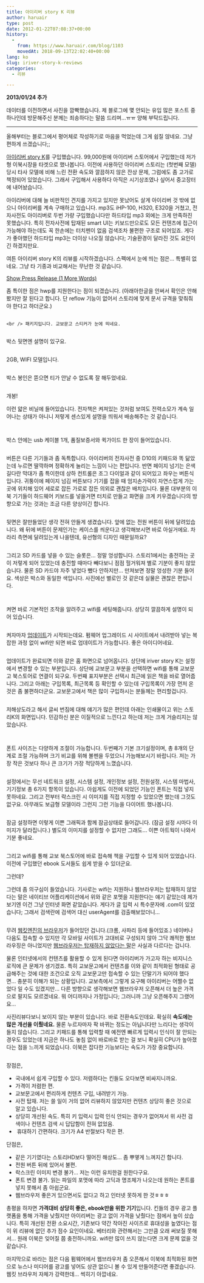 ```yaml
---
title: 아이리버 story K 리뷰
author: haruair
type: post
date: 2012-01-22T07:08:37+00:00
history:
  - 
    from: https://www.haruair.com/blog/1103
    movedAt: 2018-09-13T22:02:40+00:00
lang: ko
slug: iriver-story-k-reviews
categories:
  - 리뷰

---
```

**2013/01/24 추가**

데이터를 이전하면서 사진을 깜빡했습니다. 제 블로그에 몇 안되는 유입 많은 포스트 중 하나인데 방문해주신 분께는 죄송하다는 말씀 드리며&#8230;ㅠㅠ 양해 부탁드립니다.

* * *

올해부터는 블로그에서 평어체로 작성하기로 마음을 먹었는데 그게 쉽질 않네요. 그냥 편하게 쓰겠습니다;;

<a href="http://product.iriver.co.kr/Product/ProductView.aspx?cid=12&itcode=357965" target="_blank">아이리버 story K</a>를 구입했습니다. 99,000원에 아이리버 스토어에서 구입했는데 저가형 이북시장을 타겟으로 했나봅니다. 이전에 사용하던 아이리버 스토리는 (첫번째 모델) 당시 타사 모델에 비해 느린 전환 속도와 깔끔하지 않은 잔상 문제, 그럼에도 좀 고가로 책정되어 있었습니다. 그래서 구입해서 사용하다 아직은 시기상조였나 싶어서 중고장터에 내어놨습니다.

아이리버에 대해 늘 비판적인 견지를 가지고 있지만 못났어도 살게 아이리버 것 밖에 없으니 아이리버를 계속 구매하고 있습니다. mp3도 iHP-100, H320, E320을 거쳤고, 전자사전도 아이리버로 두번 가량 구입했습니다만 하드타입 mp3 외에는 크게 만족하진 못했습니다. 특히 전자사전에 탑재된 smart UI는 키보드만으로도 모든 컨텐츠에 접근이 가능해야 하는데도 꼭 한손에는 터치펜이 없음 검색조차 불편한 구조로 되어있죠. 게다가 좋아했던 하드타입 mp3는 더이상 나오질 않습니다; 기술환경이 달라진 것도 요인이긴 하겠지만요.

여튼 아이리버 story K의 리뷰를 시작하겠습니다. 스펙에서 눈에 띄는 점은&#8230; 특별히 없네요. 그냥 타 기종과 비교해서는 무난한 것 같습니다. 

<div id="pressrelease-link-1103" class="sh-link pressrelease-link sh-hide">
  <a href="#" onclick="showhide_toggle('pressrelease', 1103, 'Show Press Release (1 More Words)', 'Hide Press Release (1 Less Words)'); return false;" aria-expanded="false"><span id="pressrelease-toggle-1103">Show Press Release (1 More Words)</span></a>
</div>

<div id="pressrelease-content-1103" class="sh-content pressrelease-content sh-hide" style="display: none;">
  <a href="https://www.iriver.co.kr/down/product/detail_description/357965_spec.jpg"><img title="아이리버 스토리 K spec." src="https://www.iriver.co.kr/down/product/detail_description/357965_spec.jpg?w=583" alt="" data-recalc-dims="1" /></a></p> 
  
  <p>
    </div>
  </p>
  
  <p>
    좀 특이한 점은 hwp를 지원한다는 점이 되겠습니다. (아래아한글을 안써서 확인은 안해봤지만 잘 된다고 합니다. 단 reflow 기능이 없어서 스토리에 맞게 문서 규격을 맞춰줘야 한다고 하더군요.)
  </p>
  
  <p>
    <a href="https://dev.haruair.com/wp-content/uploads/2012/01/MG_9907.jpg"><img data-attachment-id="1104" data-permalink="https://edykim.com/blog/1103/_mg_9907" data-orig-file="https://edykim.com/wp-content/uploads/2012/01/MG_9907.jpg?fit=840%2C560&ssl=1" data-orig-size="840,560" data-comments-opened="1" data-image-meta="{&quot;aperture&quot;:&quot;3.5&quot;,&quot;credit&quot;:&quot;&quot;,&quot;camera&quot;:&quot;Canon EOS 20D&quot;,&quot;caption&quot;:&quot;&quot;,&quot;created_timestamp&quot;:&quot;1327190963&quot;,&quot;copyright&quot;:&quot;&quot;,&quot;focal_length&quot;:&quot;35&quot;,&quot;iso&quot;:&quot;100&quot;,&quot;shutter_speed&quot;:&quot;0.0666666666667&quot;,&quot;title&quot;:&quot;&quot;}" data-image-title="박스. 요즘 이런 깔끔한 패키징이 유행인듯." data-image-description="" data-medium-file="https://edykim.com/wp-content/uploads/2012/01/MG_9907.jpg?fit=300%2C200&ssl=1" data-large-file="https://edykim.com/wp-content/uploads/2012/01/MG_9907.jpg?fit=660%2C440&ssl=1" class="aligncenter size-full wp-image-1104" title="박스. 요즘 이런 깔끔한 패키징이 유행인듯." src="https://dev.haruair.com/wp-content/uploads/2012/01/MG_9907.jpg?w=460" alt="" srcset="https://edykim.com/wp-content/uploads/2012/01/MG_9907.jpg?w=840&ssl=1 840w, https://edykim.com/wp-content/uploads/2012/01/MG_9907.jpg?resize=300%2C200&ssl=1 300w, https://edykim.com/wp-content/uploads/2012/01/MG_9907.jpg?resize=450%2C300&ssl=1 450w" sizes="(max-width: 660px) 100vw, 660px" data-recalc-dims="1" /></a><br /> <!--more-->
    
    <br /> 패키지입니다. 교보문고 스티커가 눈에 띄네요.
  </p>
  
  <p>
    <a href="https://dev.haruair.com/wp-content/uploads/2012/01/MG_9918.jpg"><img data-attachment-id="1114" data-permalink="https://edykim.com/blog/1103/_mg_9918" data-orig-file="https://edykim.com/wp-content/uploads/2012/01/MG_9918.jpg?fit=840%2C560&ssl=1" data-orig-size="840,560" data-comments-opened="1" data-image-meta="{&quot;aperture&quot;:&quot;5&quot;,&quot;credit&quot;:&quot;&quot;,&quot;camera&quot;:&quot;Canon EOS 20D&quot;,&quot;caption&quot;:&quot;&quot;,&quot;created_timestamp&quot;:&quot;1327191292&quot;,&quot;copyright&quot;:&quot;&quot;,&quot;focal_length&quot;:&quot;45&quot;,&quot;iso&quot;:&quot;800&quot;,&quot;shutter_speed&quot;:&quot;0.01&quot;,&quot;title&quot;:&quot;&quot;}" data-image-title="박스 뒷면" data-image-description="" data-medium-file="https://edykim.com/wp-content/uploads/2012/01/MG_9918.jpg?fit=300%2C200&ssl=1" data-large-file="https://edykim.com/wp-content/uploads/2012/01/MG_9918.jpg?fit=660%2C440&ssl=1" class="aligncenter size-full wp-image-1114" title="박스 뒷면" src="https://dev.haruair.com/wp-content/uploads/2012/01/MG_9918.jpg?w=460" alt="" srcset="https://edykim.com/wp-content/uploads/2012/01/MG_9918.jpg?w=840&ssl=1 840w, https://edykim.com/wp-content/uploads/2012/01/MG_9918.jpg?resize=300%2C200&ssl=1 300w, https://edykim.com/wp-content/uploads/2012/01/MG_9918.jpg?resize=450%2C300&ssl=1 450w" sizes="(max-width: 660px) 100vw, 660px" data-recalc-dims="1" /></a>
  </p>
  
  <p>
    박스 뒷면엔 설명이 있구요.
  </p>
  
  <p>
    <a href="https://dev.haruair.com/wp-content/uploads/2012/01/MG_9919.jpg"><img data-attachment-id="1115" data-permalink="https://edykim.com/blog/1103/_mg_9919" data-orig-file="https://edykim.com/wp-content/uploads/2012/01/MG_9919.jpg?fit=840%2C560&ssl=1" data-orig-size="840,560" data-comments-opened="1" data-image-meta="{&quot;aperture&quot;:&quot;4.5&quot;,&quot;credit&quot;:&quot;&quot;,&quot;camera&quot;:&quot;Canon EOS 20D&quot;,&quot;caption&quot;:&quot;&quot;,&quot;created_timestamp&quot;:&quot;1327191300&quot;,&quot;copyright&quot;:&quot;&quot;,&quot;focal_length&quot;:&quot;105&quot;,&quot;iso&quot;:&quot;800&quot;,&quot;shutter_speed&quot;:&quot;0.0166666666667&quot;,&quot;title&quot;:&quot;&quot;}" data-image-title="2gb wifi" data-image-description="" data-medium-file="https://edykim.com/wp-content/uploads/2012/01/MG_9919.jpg?fit=300%2C200&ssl=1" data-large-file="https://edykim.com/wp-content/uploads/2012/01/MG_9919.jpg?fit=660%2C440&ssl=1" class="aligncenter size-full wp-image-1115" title="2gb wifi" src="https://dev.haruair.com/wp-content/uploads/2012/01/MG_9919.jpg?w=460" alt="" srcset="https://edykim.com/wp-content/uploads/2012/01/MG_9919.jpg?w=840&ssl=1 840w, https://edykim.com/wp-content/uploads/2012/01/MG_9919.jpg?resize=300%2C200&ssl=1 300w, https://edykim.com/wp-content/uploads/2012/01/MG_9919.jpg?resize=450%2C300&ssl=1 450w" sizes="(max-width: 660px) 100vw, 660px" data-recalc-dims="1" /></a>
  </p>
  
  <p>
    2GB, WIFI 모델입니다.
  </p>
  
  <p>
    <a href="https://dev.haruair.com/wp-content/uploads/2012/01/MG_9908.jpg"><img data-attachment-id="1105" data-permalink="https://edykim.com/blog/1103/_mg_9908" data-orig-file="https://edykim.com/wp-content/uploads/2012/01/MG_9908.jpg?fit=840%2C560&ssl=1" data-orig-size="840,560" data-comments-opened="1" data-image-meta="{&quot;aperture&quot;:&quot;4&quot;,&quot;credit&quot;:&quot;&quot;,&quot;camera&quot;:&quot;Canon EOS 20D&quot;,&quot;caption&quot;:&quot;&quot;,&quot;created_timestamp&quot;:&quot;1327191002&quot;,&quot;copyright&quot;:&quot;&quot;,&quot;focal_length&quot;:&quot;63&quot;,&quot;iso&quot;:&quot;100&quot;,&quot;shutter_speed&quot;:&quot;0.0666666666667&quot;,&quot;title&quot;:&quot;&quot;}" data-image-title="박스씰" data-image-description="" data-medium-file="https://edykim.com/wp-content/uploads/2012/01/MG_9908.jpg?fit=300%2C200&ssl=1" data-large-file="https://edykim.com/wp-content/uploads/2012/01/MG_9908.jpg?fit=660%2C440&ssl=1" class="aligncenter size-full wp-image-1105" title="박스씰" src="https://dev.haruair.com/wp-content/uploads/2012/01/MG_9908.jpg?w=460" alt="" srcset="https://edykim.com/wp-content/uploads/2012/01/MG_9908.jpg?w=840&ssl=1 840w, https://edykim.com/wp-content/uploads/2012/01/MG_9908.jpg?resize=300%2C200&ssl=1 300w, https://edykim.com/wp-content/uploads/2012/01/MG_9908.jpg?resize=450%2C300&ssl=1 450w" sizes="(max-width: 660px) 100vw, 660px" data-recalc-dims="1" /></a>
  </p>
  
  <p>
    박스 봉인은 뜯으면 티가 안날 수 없도록 잘 해두었네요.
  </p>
  
  <p>
    <a href="https://dev.haruair.com/wp-content/uploads/2012/01/MG_9909.jpg"><img data-attachment-id="1106" data-permalink="https://edykim.com/blog/1103/_mg_9909" data-orig-file="https://edykim.com/wp-content/uploads/2012/01/MG_9909.jpg?fit=840%2C560&ssl=1" data-orig-size="840,560" data-comments-opened="1" data-image-meta="{&quot;aperture&quot;:&quot;3.5&quot;,&quot;credit&quot;:&quot;&quot;,&quot;camera&quot;:&quot;Canon EOS 20D&quot;,&quot;caption&quot;:&quot;&quot;,&quot;created_timestamp&quot;:&quot;1327191053&quot;,&quot;copyright&quot;:&quot;&quot;,&quot;focal_length&quot;:&quot;38&quot;,&quot;iso&quot;:&quot;100&quot;,&quot;shutter_speed&quot;:&quot;0.05&quot;,&quot;title&quot;:&quot;&quot;}" data-image-title="개봉" data-image-description="" data-medium-file="https://edykim.com/wp-content/uploads/2012/01/MG_9909.jpg?fit=300%2C200&ssl=1" data-large-file="https://edykim.com/wp-content/uploads/2012/01/MG_9909.jpg?fit=660%2C440&ssl=1" class="aligncenter size-full wp-image-1106" title="_MG_9909" src="https://dev.haruair.com/wp-content/uploads/2012/01/MG_9909.jpg?w=460" alt="" srcset="https://edykim.com/wp-content/uploads/2012/01/MG_9909.jpg?w=840&ssl=1 840w, https://edykim.com/wp-content/uploads/2012/01/MG_9909.jpg?resize=300%2C200&ssl=1 300w, https://edykim.com/wp-content/uploads/2012/01/MG_9909.jpg?resize=450%2C300&ssl=1 450w" sizes="(max-width: 660px) 100vw, 660px" data-recalc-dims="1" /></a>
  </p>
  
  <p>
    개봉!<a href="https://dev.haruair.com/wp-content/uploads/2012/01/MG_9910.jpg"><img data-attachment-id="1107" data-permalink="https://edykim.com/blog/1103/_mg_9910" data-orig-file="https://edykim.com/wp-content/uploads/2012/01/MG_9910.jpg?fit=840%2C560&ssl=1" data-orig-size="840,560" data-comments-opened="1" data-image-meta="{&quot;aperture&quot;:&quot;4&quot;,&quot;credit&quot;:&quot;&quot;,&quot;camera&quot;:&quot;Canon EOS 20D&quot;,&quot;caption&quot;:&quot;&quot;,&quot;created_timestamp&quot;:&quot;1327191064&quot;,&quot;copyright&quot;:&quot;&quot;,&quot;focal_length&quot;:&quot;48&quot;,&quot;iso&quot;:&quot;100&quot;,&quot;shutter_speed&quot;:&quot;0.04&quot;,&quot;title&quot;:&quot;&quot;}" data-image-title="_MG_9910" data-image-description="" data-medium-file="https://edykim.com/wp-content/uploads/2012/01/MG_9910.jpg?fit=300%2C200&ssl=1" data-large-file="https://edykim.com/wp-content/uploads/2012/01/MG_9910.jpg?fit=660%2C440&ssl=1" class="aligncenter size-full wp-image-1107" title="_MG_9910" src="https://dev.haruair.com/wp-content/uploads/2012/01/MG_9910.jpg?w=460" alt="" srcset="https://edykim.com/wp-content/uploads/2012/01/MG_9910.jpg?w=840&ssl=1 840w, https://edykim.com/wp-content/uploads/2012/01/MG_9910.jpg?resize=300%2C200&ssl=1 300w, https://edykim.com/wp-content/uploads/2012/01/MG_9910.jpg?resize=450%2C300&ssl=1 450w" sizes="(max-width: 660px) 100vw, 660px" data-recalc-dims="1" /></a><a href="https://dev.haruair.com/wp-content/uploads/2012/01/MG_9917.jpg"><img data-attachment-id="1113" data-permalink="https://edykim.com/blog/1103/_mg_9917" data-orig-file="https://edykim.com/wp-content/uploads/2012/01/MG_9917.jpg?fit=840%2C560&ssl=1" data-orig-size="840,560" data-comments-opened="1" data-image-meta="{&quot;aperture&quot;:&quot;5.6&quot;,&quot;credit&quot;:&quot;&quot;,&quot;camera&quot;:&quot;Canon EOS 20D&quot;,&quot;caption&quot;:&quot;&quot;,&quot;created_timestamp&quot;:&quot;1327191243&quot;,&quot;copyright&quot;:&quot;&quot;,&quot;focal_length&quot;:&quot;80&quot;,&quot;iso&quot;:&quot;800&quot;,&quot;shutter_speed&quot;:&quot;0.008&quot;,&quot;title&quot;:&quot;&quot;}" data-image-title="_MG_9917" data-image-description="" data-medium-file="https://edykim.com/wp-content/uploads/2012/01/MG_9917.jpg?fit=300%2C200&ssl=1" data-large-file="https://edykim.com/wp-content/uploads/2012/01/MG_9917.jpg?fit=660%2C440&ssl=1" class="aligncenter size-full wp-image-1113" title="_MG_9917" src="https://dev.haruair.com/wp-content/uploads/2012/01/MG_9917.jpg?w=460" alt="" srcset="https://edykim.com/wp-content/uploads/2012/01/MG_9917.jpg?w=840&ssl=1 840w, https://edykim.com/wp-content/uploads/2012/01/MG_9917.jpg?resize=300%2C200&ssl=1 300w, https://edykim.com/wp-content/uploads/2012/01/MG_9917.jpg?resize=450%2C300&ssl=1 450w" sizes="(max-width: 660px) 100vw, 660px" data-recalc-dims="1" /></a>
  </p>
  
  <p>
    이런 얇은 비닐에 들어있습니다. 전자책은 켜져있는 것처럼 보여도 전력소모가 계속 일어나는 상태가 아니니 저렇게 센스있게 설명을 띄워서 배송해주는 것 같습니다.
  </p>
  
  <p>
    <a href="https://dev.haruair.com/wp-content/uploads/2012/01/MG_9914.jpg"><img data-attachment-id="1110" data-permalink="https://edykim.com/blog/1103/_mg_9914" data-orig-file="https://edykim.com/wp-content/uploads/2012/01/MG_9914.jpg?fit=840%2C560&ssl=1" data-orig-size="840,560" data-comments-opened="1" data-image-meta="{&quot;aperture&quot;:&quot;5.6&quot;,&quot;credit&quot;:&quot;&quot;,&quot;camera&quot;:&quot;Canon EOS 20D&quot;,&quot;caption&quot;:&quot;&quot;,&quot;created_timestamp&quot;:&quot;1327191133&quot;,&quot;copyright&quot;:&quot;&quot;,&quot;focal_length&quot;:&quot;105&quot;,&quot;iso&quot;:&quot;800&quot;,&quot;shutter_speed&quot;:&quot;0.005&quot;,&quot;title&quot;:&quot;&quot;}" data-image-title="_MG_9914" data-image-description="" data-medium-file="https://edykim.com/wp-content/uploads/2012/01/MG_9914.jpg?fit=300%2C200&ssl=1" data-large-file="https://edykim.com/wp-content/uploads/2012/01/MG_9914.jpg?fit=660%2C440&ssl=1" class="aligncenter size-full wp-image-1110" title="_MG_9914" src="https://dev.haruair.com/wp-content/uploads/2012/01/MG_9914.jpg?w=460" alt="" srcset="https://edykim.com/wp-content/uploads/2012/01/MG_9914.jpg?w=840&ssl=1 840w, https://edykim.com/wp-content/uploads/2012/01/MG_9914.jpg?resize=300%2C200&ssl=1 300w, https://edykim.com/wp-content/uploads/2012/01/MG_9914.jpg?resize=450%2C300&ssl=1 450w" sizes="(max-width: 660px) 100vw, 660px" data-recalc-dims="1" /></a>
  </p>
  
  <p>
    <a href="https://dev.haruair.com/wp-content/uploads/2012/01/MG_9916.jpg"><img data-attachment-id="1112" data-permalink="https://edykim.com/blog/1103/_mg_9916" data-orig-file="https://edykim.com/wp-content/uploads/2012/01/MG_9916.jpg?fit=840%2C560&ssl=1" data-orig-size="840,560" data-comments-opened="1" data-image-meta="{&quot;aperture&quot;:&quot;14&quot;,&quot;credit&quot;:&quot;&quot;,&quot;camera&quot;:&quot;Canon EOS 20D&quot;,&quot;caption&quot;:&quot;&quot;,&quot;created_timestamp&quot;:&quot;1327191204&quot;,&quot;copyright&quot;:&quot;&quot;,&quot;focal_length&quot;:&quot;80&quot;,&quot;iso&quot;:&quot;800&quot;,&quot;shutter_speed&quot;:&quot;0.0333333333333&quot;,&quot;title&quot;:&quot;&quot;}" data-image-title="설명서" data-image-description="" data-medium-file="https://edykim.com/wp-content/uploads/2012/01/MG_9916.jpg?fit=300%2C200&ssl=1" data-large-file="https://edykim.com/wp-content/uploads/2012/01/MG_9916.jpg?fit=660%2C440&ssl=1" class="aligncenter size-full wp-image-1112" title="설명서" src="https://dev.haruair.com/wp-content/uploads/2012/01/MG_9916.jpg?w=460" alt="" srcset="https://edykim.com/wp-content/uploads/2012/01/MG_9916.jpg?w=840&ssl=1 840w, https://edykim.com/wp-content/uploads/2012/01/MG_9916.jpg?resize=300%2C200&ssl=1 300w, https://edykim.com/wp-content/uploads/2012/01/MG_9916.jpg?resize=450%2C300&ssl=1 450w" sizes="(max-width: 660px) 100vw, 660px" data-recalc-dims="1" /></a>
  </p>
  
  <p>
    박스 안에는 usb 케이블 1개, 품질보증서와 퀵가이드 한 장이 들어있습니다.
  </p>
  
  <p>
    <a href="https://dev.haruair.com/wp-content/uploads/2012/01/MG_9920.jpg"><img data-attachment-id="1116" data-permalink="https://edykim.com/blog/1103/_mg_9920" data-orig-file="https://edykim.com/wp-content/uploads/2012/01/MG_9920.jpg?fit=840%2C560&ssl=1" data-orig-size="840,560" data-comments-opened="1" data-image-meta="{&quot;aperture&quot;:&quot;5&quot;,&quot;credit&quot;:&quot;&quot;,&quot;camera&quot;:&quot;Canon EOS 20D&quot;,&quot;caption&quot;:&quot;&quot;,&quot;created_timestamp&quot;:&quot;1327191344&quot;,&quot;copyright&quot;:&quot;&quot;,&quot;focal_length&quot;:&quot;85&quot;,&quot;iso&quot;:&quot;800&quot;,&quot;shutter_speed&quot;:&quot;0.008&quot;,&quot;title&quot;:&quot;&quot;}" data-image-title="_MG_9920" data-image-description="" data-medium-file="https://edykim.com/wp-content/uploads/2012/01/MG_9920.jpg?fit=300%2C200&ssl=1" data-large-file="https://edykim.com/wp-content/uploads/2012/01/MG_9920.jpg?fit=660%2C440&ssl=1" class="aligncenter size-full wp-image-1116" title="_MG_9920" src="https://dev.haruair.com/wp-content/uploads/2012/01/MG_9920.jpg?w=460" alt="" srcset="https://edykim.com/wp-content/uploads/2012/01/MG_9920.jpg?w=840&ssl=1 840w, https://edykim.com/wp-content/uploads/2012/01/MG_9920.jpg?resize=300%2C200&ssl=1 300w, https://edykim.com/wp-content/uploads/2012/01/MG_9920.jpg?resize=450%2C300&ssl=1 450w" sizes="(max-width: 660px) 100vw, 660px" data-recalc-dims="1" /></a><a href="https://dev.haruair.com/wp-content/uploads/2012/01/MG_9921.jpg"><img data-attachment-id="1117" data-permalink="https://edykim.com/blog/1103/_mg_9921" data-orig-file="https://edykim.com/wp-content/uploads/2012/01/MG_9921.jpg?fit=840%2C560&ssl=1" data-orig-size="840,560" data-comments-opened="1" data-image-meta="{&quot;aperture&quot;:&quot;6.3&quot;,&quot;credit&quot;:&quot;&quot;,&quot;camera&quot;:&quot;Canon EOS 20D&quot;,&quot;caption&quot;:&quot;&quot;,&quot;created_timestamp&quot;:&quot;1327191353&quot;,&quot;copyright&quot;:&quot;&quot;,&quot;focal_length&quot;:&quot;85&quot;,&quot;iso&quot;:&quot;800&quot;,&quot;shutter_speed&quot;:&quot;0.00625&quot;,&quot;title&quot;:&quot;&quot;}" data-image-title="_MG_9921" data-image-description="" data-medium-file="https://edykim.com/wp-content/uploads/2012/01/MG_9921.jpg?fit=300%2C200&ssl=1" data-large-file="https://edykim.com/wp-content/uploads/2012/01/MG_9921.jpg?fit=660%2C440&ssl=1" class="aligncenter size-full wp-image-1117" title="_MG_9921" src="https://dev.haruair.com/wp-content/uploads/2012/01/MG_9921.jpg?w=460" alt="" srcset="https://edykim.com/wp-content/uploads/2012/01/MG_9921.jpg?w=840&ssl=1 840w, https://edykim.com/wp-content/uploads/2012/01/MG_9921.jpg?resize=300%2C200&ssl=1 300w, https://edykim.com/wp-content/uploads/2012/01/MG_9921.jpg?resize=450%2C300&ssl=1 450w" sizes="(max-width: 660px) 100vw, 660px" data-recalc-dims="1" /></a>
  </p>
  
  <p>
    버튼은 다른 기기들과 좀 독특합니다. 아이리버의 전자사전 중 D10의 키패드와 똑 닮았는데 누르면 딸깍하며 정확하게 눌리는 느낌이 나는 편입니다. 반면 페이지 넘기는 은색 길다란 막대가 좀 특이한데 상하 컨트롤은 조그 다이얼과 같이 되어있고 좌우는 버튼식입니다. 귀퉁이에 페이지 넘김 버튼보다 기기를 잡을 때 엄지손가락이 자연스럽게 가는 곳에 위치해 있어 세로로 잡든 가로로 잡든 의외로 괜찮은 배치입니다. 물론 대부분의 이북 기기들이 하드웨어 키보드를 넣을거면 터치로 만들고 화면을 크게 키우겠습니다의 방향으로 가는 것과는 조금 다른 양상이긴 합니다.
  </p>
  
  <p>
    <a href="https://dev.haruair.com/wp-content/uploads/2012/01/MG_9926.jpg"><img data-attachment-id="1122" data-permalink="https://edykim.com/blog/1103/_mg_9926" data-orig-file="https://edykim.com/wp-content/uploads/2012/01/MG_9926.jpg?fit=840%2C560&ssl=1" data-orig-size="840,560" data-comments-opened="1" data-image-meta="{&quot;aperture&quot;:&quot;4.5&quot;,&quot;credit&quot;:&quot;&quot;,&quot;camera&quot;:&quot;Canon EOS 20D&quot;,&quot;caption&quot;:&quot;&quot;,&quot;created_timestamp&quot;:&quot;1327191427&quot;,&quot;copyright&quot;:&quot;&quot;,&quot;focal_length&quot;:&quot;85&quot;,&quot;iso&quot;:&quot;800&quot;,&quot;shutter_speed&quot;:&quot;0.0125&quot;,&quot;title&quot;:&quot;&quot;}" data-image-title="_MG_9926" data-image-description="" data-medium-file="https://edykim.com/wp-content/uploads/2012/01/MG_9926.jpg?fit=300%2C200&ssl=1" data-large-file="https://edykim.com/wp-content/uploads/2012/01/MG_9926.jpg?fit=660%2C440&ssl=1" class="aligncenter size-full wp-image-1122" title="_MG_9926" src="https://dev.haruair.com/wp-content/uploads/2012/01/MG_9926.jpg?w=460" alt="" srcset="https://edykim.com/wp-content/uploads/2012/01/MG_9926.jpg?w=840&ssl=1 840w, https://edykim.com/wp-content/uploads/2012/01/MG_9926.jpg?resize=300%2C200&ssl=1 300w, https://edykim.com/wp-content/uploads/2012/01/MG_9926.jpg?resize=450%2C300&ssl=1 450w" sizes="(max-width: 660px) 100vw, 660px" data-recalc-dims="1" /></a><a href="https://dev.haruair.com/wp-content/uploads/2012/01/MG_9927.jpg"><img data-attachment-id="1123" data-permalink="https://edykim.com/blog/1103/_mg_9927" data-orig-file="https://edykim.com/wp-content/uploads/2012/01/MG_9927.jpg?fit=840%2C560&ssl=1" data-orig-size="840,560" data-comments-opened="1" data-image-meta="{&quot;aperture&quot;:&quot;4.5&quot;,&quot;credit&quot;:&quot;&quot;,&quot;camera&quot;:&quot;Canon EOS 20D&quot;,&quot;caption&quot;:&quot;&quot;,&quot;created_timestamp&quot;:&quot;1327191445&quot;,&quot;copyright&quot;:&quot;&quot;,&quot;focal_length&quot;:&quot;85&quot;,&quot;iso&quot;:&quot;800&quot;,&quot;shutter_speed&quot;:&quot;0.01&quot;,&quot;title&quot;:&quot;&quot;}" data-image-title="_MG_9927" data-image-description="" data-medium-file="https://edykim.com/wp-content/uploads/2012/01/MG_9927.jpg?fit=300%2C200&ssl=1" data-large-file="https://edykim.com/wp-content/uploads/2012/01/MG_9927.jpg?fit=660%2C440&ssl=1" class="aligncenter size-full wp-image-1123" title="_MG_9927" src="https://dev.haruair.com/wp-content/uploads/2012/01/MG_9927.jpg?w=460" alt="" srcset="https://edykim.com/wp-content/uploads/2012/01/MG_9927.jpg?w=840&ssl=1 840w, https://edykim.com/wp-content/uploads/2012/01/MG_9927.jpg?resize=300%2C200&ssl=1 300w, https://edykim.com/wp-content/uploads/2012/01/MG_9927.jpg?resize=450%2C300&ssl=1 450w" sizes="(max-width: 660px) 100vw, 660px" data-recalc-dims="1" /></a>
  </p>
  
  <p>
    뒷면은 잘만들었단 생각 전혀 안들게 생겼습니다. 앞에 없는 전원 버튼이 뒤에 달려있습니다. 왜 뒤에 버튼이 문제인가는 케이스를 씌운다고 생각해보시면 바로 아실거에요. 차라리 측면에 달려있는게 나을텐데, 유선형의 디자인 때문일까요?
  </p>
  
  <p>
    <a href="https://dev.haruair.com/wp-content/uploads/2012/01/MG_9928.jpg"><img data-attachment-id="1124" data-permalink="https://edykim.com/blog/1103/_mg_9928" data-orig-file="https://edykim.com/wp-content/uploads/2012/01/MG_9928.jpg?fit=840%2C560&ssl=1" data-orig-size="840,560" data-comments-opened="1" data-image-meta="{&quot;aperture&quot;:&quot;4.5&quot;,&quot;credit&quot;:&quot;&quot;,&quot;camera&quot;:&quot;Canon EOS 20D&quot;,&quot;caption&quot;:&quot;&quot;,&quot;created_timestamp&quot;:&quot;1327191480&quot;,&quot;copyright&quot;:&quot;&quot;,&quot;focal_length&quot;:&quot;85&quot;,&quot;iso&quot;:&quot;800&quot;,&quot;shutter_speed&quot;:&quot;0.02&quot;,&quot;title&quot;:&quot;&quot;}" data-image-title="_MG_9928" data-image-description="" data-medium-file="https://edykim.com/wp-content/uploads/2012/01/MG_9928.jpg?fit=300%2C200&ssl=1" data-large-file="https://edykim.com/wp-content/uploads/2012/01/MG_9928.jpg?fit=660%2C440&ssl=1" class="aligncenter size-full wp-image-1124" title="_MG_9928" src="https://dev.haruair.com/wp-content/uploads/2012/01/MG_9928.jpg?w=460" alt="" srcset="https://edykim.com/wp-content/uploads/2012/01/MG_9928.jpg?w=840&ssl=1 840w, https://edykim.com/wp-content/uploads/2012/01/MG_9928.jpg?resize=300%2C200&ssl=1 300w, https://edykim.com/wp-content/uploads/2012/01/MG_9928.jpg?resize=450%2C300&ssl=1 450w" sizes="(max-width: 660px) 100vw, 660px" data-recalc-dims="1" /></a>
  </p>
  
  <p>
    그리고 SD 카드를 넣을 수 있는 슬롯은&#8230; 정말 엉성합니다. 스토리1에서는 충전하는 곳이 저렇게 되어 있었는데 충전할 때마다 빼다보니 점점 헐거워져 별로 기분이 좋지 않았습니다. 물론 SD 카드야 자주 넣었다 뺐다 안하지만&#8230; 만져보면 정말 엉성한 기분 들어요. 색상은 박스와 동일한 색입니다. 사진에선 별로인 것 같은데 실물은 괜찮은 편입니다.
  </p>
  
  <p>
    <a href="https://dev.haruair.com/wp-content/uploads/2012/01/MG_9930.jpg"><img data-attachment-id="1126" data-permalink="https://edykim.com/blog/1103/_mg_9930" data-orig-file="https://edykim.com/wp-content/uploads/2012/01/MG_9930.jpg?fit=840%2C560&ssl=1" data-orig-size="840,560" data-comments-opened="1" data-image-meta="{&quot;aperture&quot;:&quot;10&quot;,&quot;credit&quot;:&quot;&quot;,&quot;camera&quot;:&quot;Canon EOS 20D&quot;,&quot;caption&quot;:&quot;&quot;,&quot;created_timestamp&quot;:&quot;1327191525&quot;,&quot;copyright&quot;:&quot;&quot;,&quot;focal_length&quot;:&quot;70&quot;,&quot;iso&quot;:&quot;800&quot;,&quot;shutter_speed&quot;:&quot;0.02&quot;,&quot;title&quot;:&quot;&quot;}" data-image-title="전원을 켜면" data-image-description="" data-medium-file="https://edykim.com/wp-content/uploads/2012/01/MG_9930.jpg?fit=300%2C200&ssl=1" data-large-file="https://edykim.com/wp-content/uploads/2012/01/MG_9930.jpg?fit=660%2C440&ssl=1" class="aligncenter size-full wp-image-1126" title="전원을 켜면" src="https://dev.haruair.com/wp-content/uploads/2012/01/MG_9930.jpg?w=460" alt="" srcset="https://edykim.com/wp-content/uploads/2012/01/MG_9930.jpg?w=840&ssl=1 840w, https://edykim.com/wp-content/uploads/2012/01/MG_9930.jpg?resize=300%2C200&ssl=1 300w, https://edykim.com/wp-content/uploads/2012/01/MG_9930.jpg?resize=450%2C300&ssl=1 450w" sizes="(max-width: 660px) 100vw, 660px" data-recalc-dims="1" /></a><a href="https://dev.haruair.com/wp-content/uploads/2012/01/MG_9931.jpg"><img data-attachment-id="1127" data-permalink="https://edykim.com/blog/1103/_mg_9931" data-orig-file="https://edykim.com/wp-content/uploads/2012/01/MG_9931.jpg?fit=840%2C560&ssl=1" data-orig-size="840,560" data-comments-opened="1" data-image-meta="{&quot;aperture&quot;:&quot;5.6&quot;,&quot;credit&quot;:&quot;&quot;,&quot;camera&quot;:&quot;Canon EOS 20D&quot;,&quot;caption&quot;:&quot;&quot;,&quot;created_timestamp&quot;:&quot;1327191545&quot;,&quot;copyright&quot;:&quot;&quot;,&quot;focal_length&quot;:&quot;70&quot;,&quot;iso&quot;:&quot;800&quot;,&quot;shutter_speed&quot;:&quot;0.008&quot;,&quot;title&quot;:&quot;&quot;}" data-image-title="_MG_9931" data-image-description="" data-medium-file="https://edykim.com/wp-content/uploads/2012/01/MG_9931.jpg?fit=300%2C200&ssl=1" data-large-file="https://edykim.com/wp-content/uploads/2012/01/MG_9931.jpg?fit=660%2C440&ssl=1" class="aligncenter size-full wp-image-1127" title="_MG_9931" src="https://dev.haruair.com/wp-content/uploads/2012/01/MG_9931.jpg?w=460" alt="" srcset="https://edykim.com/wp-content/uploads/2012/01/MG_9931.jpg?w=840&ssl=1 840w, https://edykim.com/wp-content/uploads/2012/01/MG_9931.jpg?resize=300%2C200&ssl=1 300w, https://edykim.com/wp-content/uploads/2012/01/MG_9931.jpg?resize=450%2C300&ssl=1 450w" sizes="(max-width: 660px) 100vw, 660px" data-recalc-dims="1" /></a>
  </p>
  
  <p>
    <a href="https://dev.haruair.com/wp-content/uploads/2012/01/MG_9934.jpg"><img data-attachment-id="1129" data-permalink="https://edykim.com/blog/1103/_mg_9934" data-orig-file="https://edykim.com/wp-content/uploads/2012/01/MG_9934.jpg?fit=840%2C560&ssl=1" data-orig-size="840,560" data-comments-opened="1" data-image-meta="{&quot;aperture&quot;:&quot;6.3&quot;,&quot;credit&quot;:&quot;&quot;,&quot;camera&quot;:&quot;Canon EOS 20D&quot;,&quot;caption&quot;:&quot;&quot;,&quot;created_timestamp&quot;:&quot;1327191649&quot;,&quot;copyright&quot;:&quot;&quot;,&quot;focal_length&quot;:&quot;70&quot;,&quot;iso&quot;:&quot;800&quot;,&quot;shutter_speed&quot;:&quot;0.008&quot;,&quot;title&quot;:&quot;&quot;}" data-image-title="_MG_9934" data-image-description="" data-medium-file="https://edykim.com/wp-content/uploads/2012/01/MG_9934.jpg?fit=300%2C200&ssl=1" data-large-file="https://edykim.com/wp-content/uploads/2012/01/MG_9934.jpg?fit=660%2C440&ssl=1" class="aligncenter size-full wp-image-1129" title="_MG_9934" src="https://dev.haruair.com/wp-content/uploads/2012/01/MG_9934.jpg?w=460" alt="" srcset="https://edykim.com/wp-content/uploads/2012/01/MG_9934.jpg?w=840&ssl=1 840w, https://edykim.com/wp-content/uploads/2012/01/MG_9934.jpg?resize=300%2C200&ssl=1 300w, https://edykim.com/wp-content/uploads/2012/01/MG_9934.jpg?resize=450%2C300&ssl=1 450w" sizes="(max-width: 660px) 100vw, 660px" data-recalc-dims="1" /></a>
  </p>
  
  <p>
    켜면 바로 기본적인 조작을 알려주고 wifi를 세팅해줍니다. 상당히 깔끔하게 설명이 되어 있습니다.
  </p>
  
  <p>
    <a href="https://dev.haruair.com/wp-content/uploads/2012/01/MG_9935.jpg"><img data-attachment-id="1130" data-permalink="https://edykim.com/blog/1103/_mg_9935" data-orig-file="https://edykim.com/wp-content/uploads/2012/01/MG_9935.jpg?fit=840%2C560&ssl=1" data-orig-size="840,560" data-comments-opened="1" data-image-meta="{&quot;aperture&quot;:&quot;5.6&quot;,&quot;credit&quot;:&quot;&quot;,&quot;camera&quot;:&quot;Canon EOS 20D&quot;,&quot;caption&quot;:&quot;&quot;,&quot;created_timestamp&quot;:&quot;1327191712&quot;,&quot;copyright&quot;:&quot;&quot;,&quot;focal_length&quot;:&quot;70&quot;,&quot;iso&quot;:&quot;800&quot;,&quot;shutter_speed&quot;:&quot;0.008&quot;,&quot;title&quot;:&quot;&quot;}" data-image-title="_MG_9935" data-image-description="" data-medium-file="https://edykim.com/wp-content/uploads/2012/01/MG_9935.jpg?fit=300%2C200&ssl=1" data-large-file="https://edykim.com/wp-content/uploads/2012/01/MG_9935.jpg?fit=660%2C440&ssl=1" class="aligncenter size-full wp-image-1130" title="_MG_9935" src="https://dev.haruair.com/wp-content/uploads/2012/01/MG_9935.jpg?w=460" alt="" srcset="https://edykim.com/wp-content/uploads/2012/01/MG_9935.jpg?w=840&ssl=1 840w, https://edykim.com/wp-content/uploads/2012/01/MG_9935.jpg?resize=300%2C200&ssl=1 300w, https://edykim.com/wp-content/uploads/2012/01/MG_9935.jpg?resize=450%2C300&ssl=1 450w" sizes="(max-width: 660px) 100vw, 660px" data-recalc-dims="1" /></a>
  </p>
  
  <p>
    켜자마자 <a href="http://lounge.iriver.co.kr/Notice/NoticeView.aspx?pno=1&idx=2354&no=1" target="_blank">업데이트</a>가 시작되는데요. 펌웨어 업그레이드 시 사이트에서 내려받아 넣는 복잡한 과정 없이 wifi만 되면 바로 업데이트가 가능합니다. 좋은 아이디어네요.
  </p>
  
  <p>
    <a href="https://dev.haruair.com/wp-content/uploads/2012/01/MG_9936.jpg"><img data-attachment-id="1131" data-permalink="https://edykim.com/blog/1103/_mg_9936" data-orig-file="https://edykim.com/wp-content/uploads/2012/01/MG_9936.jpg?fit=840%2C560&ssl=1" data-orig-size="840,560" data-comments-opened="1" data-image-meta="{&quot;aperture&quot;:&quot;5&quot;,&quot;credit&quot;:&quot;&quot;,&quot;camera&quot;:&quot;Canon EOS 20D&quot;,&quot;caption&quot;:&quot;&quot;,&quot;created_timestamp&quot;:&quot;1327191856&quot;,&quot;copyright&quot;:&quot;&quot;,&quot;focal_length&quot;:&quot;38&quot;,&quot;iso&quot;:&quot;800&quot;,&quot;shutter_speed&quot;:&quot;0.01&quot;,&quot;title&quot;:&quot;&quot;}" data-image-title="_MG_9936" data-image-description="" data-medium-file="https://edykim.com/wp-content/uploads/2012/01/MG_9936.jpg?fit=300%2C200&ssl=1" data-large-file="https://edykim.com/wp-content/uploads/2012/01/MG_9936.jpg?fit=660%2C440&ssl=1" class="aligncenter size-full wp-image-1131" title="_MG_9936" src="https://dev.haruair.com/wp-content/uploads/2012/01/MG_9936.jpg?w=460" alt="" srcset="https://edykim.com/wp-content/uploads/2012/01/MG_9936.jpg?w=840&ssl=1 840w, https://edykim.com/wp-content/uploads/2012/01/MG_9936.jpg?resize=300%2C200&ssl=1 300w, https://edykim.com/wp-content/uploads/2012/01/MG_9936.jpg?resize=450%2C300&ssl=1 450w" sizes="(max-width: 660px) 100vw, 660px" data-recalc-dims="1" /></a>
  </p>
  
  <p>
    업데이트가 완료되면 이와 같은 홈 화면으로 넘어옵니다. 상단에 iriver story K는 설정에서 변경할 수 있는 부분입니다. 상단에 교보문고 부분을 선택하면 wifi를 통해 교보문고 북스토어로 연결이 되구요. 두번째 표지부분은 선택시 최근에 읽은 책을 바로 열어줍니다. 그리고 아래는 구입목록, 최근목록 등 확인할 수 있는데 구입목록이 가장 먼저 온 것은 좀 불편하더군요. 교보문고에서 책은 많이 구입하시는 분들께는 편리할겁니다.
  </p>
  
  <p>
    <a href="https://dev.haruair.com/wp-content/uploads/2012/01/MG_9924.jpg"><img data-attachment-id="1120" data-permalink="https://edykim.com/blog/1103/_mg_9924" data-orig-file="https://edykim.com/wp-content/uploads/2012/01/MG_9924.jpg?fit=840%2C560&ssl=1" data-orig-size="840,560" data-comments-opened="1" data-image-meta="{&quot;aperture&quot;:&quot;5.6&quot;,&quot;credit&quot;:&quot;&quot;,&quot;camera&quot;:&quot;Canon EOS 20D&quot;,&quot;caption&quot;:&quot;&quot;,&quot;created_timestamp&quot;:&quot;1327191390&quot;,&quot;copyright&quot;:&quot;&quot;,&quot;focal_length&quot;:&quot;85&quot;,&quot;iso&quot;:&quot;800&quot;,&quot;shutter_speed&quot;:&quot;0.008&quot;,&quot;title&quot;:&quot;&quot;}" data-image-title="_MG_9924" data-image-description="" data-medium-file="https://edykim.com/wp-content/uploads/2012/01/MG_9924.jpg?fit=300%2C200&ssl=1" data-large-file="https://edykim.com/wp-content/uploads/2012/01/MG_9924.jpg?fit=660%2C440&ssl=1" class="aligncenter size-full wp-image-1120" title="_MG_9924" src="https://dev.haruair.com/wp-content/uploads/2012/01/MG_9924.jpg?w=460" alt="" srcset="https://edykim.com/wp-content/uploads/2012/01/MG_9924.jpg?w=840&ssl=1 840w, https://edykim.com/wp-content/uploads/2012/01/MG_9924.jpg?resize=300%2C200&ssl=1 300w, https://edykim.com/wp-content/uploads/2012/01/MG_9924.jpg?resize=450%2C300&ssl=1 450w" sizes="(max-width: 660px) 100vw, 660px" data-recalc-dims="1" /></a>
  </p>
  
  <p>
    저해상도라고 해서 글씨 번짐에 대해 얘기가 많은 편인데 아래는 인쇄물이고 위는 스토리K의 화면입니다. 민감하신 분은 이질적으로 느낀다고 하는데 저는 크게 거슬리지는 않았습니다.
  </p>
  
  <p>
    <a href="https://dev.haruair.com/wp-content/uploads/2012/01/MG_9940.jpg"><img class="aligncenter size-full wp-image-1136" title="_MG_9940" src="https://dev.haruair.com/wp-content/uploads/2012/01/MG_9940.jpg?w=460" alt="" data-recalc-dims="1" /></a>
  </p>
  
  <p>
    <a href="https://dev.haruair.com/wp-content/uploads/2012/01/MG_9941.jpg"><img data-attachment-id="1136" data-permalink="https://edykim.com/blog/1103/_mg_9941" data-orig-file="https://edykim.com/wp-content/uploads/2012/01/MG_9941.jpg?fit=840%2C560&ssl=1" data-orig-size="840,560" data-comments-opened="1" data-image-meta="{&quot;aperture&quot;:&quot;6.3&quot;,&quot;credit&quot;:&quot;&quot;,&quot;camera&quot;:&quot;Canon EOS 20D&quot;,&quot;caption&quot;:&quot;&quot;,&quot;created_timestamp&quot;:&quot;1327192207&quot;,&quot;copyright&quot;:&quot;&quot;,&quot;focal_length&quot;:&quot;58&quot;,&quot;iso&quot;:&quot;800&quot;,&quot;shutter_speed&quot;:&quot;0.00625&quot;,&quot;title&quot;:&quot;&quot;}" data-image-title="_MG_9941" data-image-description="" data-medium-file="https://edykim.com/wp-content/uploads/2012/01/MG_9941.jpg?fit=300%2C200&ssl=1" data-large-file="https://edykim.com/wp-content/uploads/2012/01/MG_9941.jpg?fit=660%2C440&ssl=1" class="aligncenter size-full wp-image-1136" title="_MG_9941" src="https://dev.haruair.com/wp-content/uploads/2012/01/MG_9941.jpg?w=460" alt="" srcset="https://edykim.com/wp-content/uploads/2012/01/MG_9941.jpg?w=840&ssl=1 840w, https://edykim.com/wp-content/uploads/2012/01/MG_9941.jpg?resize=300%2C200&ssl=1 300w, https://edykim.com/wp-content/uploads/2012/01/MG_9941.jpg?resize=450%2C300&ssl=1 450w" sizes="(max-width: 660px) 100vw, 660px" data-recalc-dims="1" /></a><a href="https://dev.haruair.com/wp-content/uploads/2012/01/MG_9942.jpg"><img data-attachment-id="1137" data-permalink="https://edykim.com/blog/1103/_mg_9942" data-orig-file="https://edykim.com/wp-content/uploads/2012/01/MG_9942.jpg?fit=840%2C560&ssl=1" data-orig-size="840,560" data-comments-opened="1" data-image-meta="{&quot;aperture&quot;:&quot;6.3&quot;,&quot;credit&quot;:&quot;&quot;,&quot;camera&quot;:&quot;Canon EOS 20D&quot;,&quot;caption&quot;:&quot;&quot;,&quot;created_timestamp&quot;:&quot;1327192224&quot;,&quot;copyright&quot;:&quot;&quot;,&quot;focal_length&quot;:&quot;58&quot;,&quot;iso&quot;:&quot;800&quot;,&quot;shutter_speed&quot;:&quot;0.00625&quot;,&quot;title&quot;:&quot;&quot;}" data-image-title="_MG_9942" data-image-description="" data-medium-file="https://edykim.com/wp-content/uploads/2012/01/MG_9942.jpg?fit=300%2C200&ssl=1" data-large-file="https://edykim.com/wp-content/uploads/2012/01/MG_9942.jpg?fit=660%2C440&ssl=1" class="aligncenter size-full wp-image-1137" title="_MG_9942" src="https://dev.haruair.com/wp-content/uploads/2012/01/MG_9942.jpg?w=460" alt="" srcset="https://edykim.com/wp-content/uploads/2012/01/MG_9942.jpg?w=840&ssl=1 840w, https://edykim.com/wp-content/uploads/2012/01/MG_9942.jpg?resize=300%2C200&ssl=1 300w, https://edykim.com/wp-content/uploads/2012/01/MG_9942.jpg?resize=450%2C300&ssl=1 450w" sizes="(max-width: 660px) 100vw, 660px" data-recalc-dims="1" /></a><a href="https://dev.haruair.com/wp-content/uploads/2012/01/MG_9943.jpg"><img data-attachment-id="1138" data-permalink="https://edykim.com/blog/1103/_mg_9943" data-orig-file="https://edykim.com/wp-content/uploads/2012/01/MG_9943.jpg?fit=840%2C560&ssl=1" data-orig-size="840,560" data-comments-opened="1" data-image-meta="{&quot;aperture&quot;:&quot;6.3&quot;,&quot;credit&quot;:&quot;&quot;,&quot;camera&quot;:&quot;Canon EOS 20D&quot;,&quot;caption&quot;:&quot;&quot;,&quot;created_timestamp&quot;:&quot;1327192238&quot;,&quot;copyright&quot;:&quot;&quot;,&quot;focal_length&quot;:&quot;58&quot;,&quot;iso&quot;:&quot;800&quot;,&quot;shutter_speed&quot;:&quot;0.00625&quot;,&quot;title&quot;:&quot;&quot;}" data-image-title="_MG_9943" data-image-description="" data-medium-file="https://edykim.com/wp-content/uploads/2012/01/MG_9943.jpg?fit=300%2C200&ssl=1" data-large-file="https://edykim.com/wp-content/uploads/2012/01/MG_9943.jpg?fit=660%2C440&ssl=1" class="aligncenter size-full wp-image-1138" title="_MG_9943" src="https://dev.haruair.com/wp-content/uploads/2012/01/MG_9943.jpg?w=460" alt="" srcset="https://edykim.com/wp-content/uploads/2012/01/MG_9943.jpg?w=840&ssl=1 840w, https://edykim.com/wp-content/uploads/2012/01/MG_9943.jpg?resize=300%2C200&ssl=1 300w, https://edykim.com/wp-content/uploads/2012/01/MG_9943.jpg?resize=450%2C300&ssl=1 450w" sizes="(max-width: 660px) 100vw, 660px" data-recalc-dims="1" /></a>
  </p>
  
  <p>
    폰트 사이즈는 다양하게 조절이 가능합니다. 두번째가 기본 크기설정이며, 총 8개의 단계로 조절 가능하며 크기 비교를 위해 볼펜을 두었으니 가늠해보시기 바랍니다. 저는 가장 작은 것보다 하나 큰 크기가 가장 적당하게 느꼈습니다.
  </p>
  
  <p>
    <a href="https://dev.haruair.com/wp-content/uploads/2012/01/MG_9939.jpg"><img data-attachment-id="1134" data-permalink="https://edykim.com/blog/1103/_mg_9939" data-orig-file="https://edykim.com/wp-content/uploads/2012/01/MG_9939.jpg?fit=840%2C560&ssl=1" data-orig-size="840,560" data-comments-opened="1" data-image-meta="{&quot;aperture&quot;:&quot;9&quot;,&quot;credit&quot;:&quot;&quot;,&quot;camera&quot;:&quot;Canon EOS 20D&quot;,&quot;caption&quot;:&quot;&quot;,&quot;created_timestamp&quot;:&quot;1327192044&quot;,&quot;copyright&quot;:&quot;&quot;,&quot;focal_length&quot;:&quot;55&quot;,&quot;iso&quot;:&quot;800&quot;,&quot;shutter_speed&quot;:&quot;0.025&quot;,&quot;title&quot;:&quot;&quot;}" data-image-title="_MG_9939" data-image-description="" data-medium-file="https://edykim.com/wp-content/uploads/2012/01/MG_9939.jpg?fit=300%2C200&ssl=1" data-large-file="https://edykim.com/wp-content/uploads/2012/01/MG_9939.jpg?fit=660%2C440&ssl=1" class="aligncenter size-full wp-image-1134" title="_MG_9939" src="https://dev.haruair.com/wp-content/uploads/2012/01/MG_9939.jpg?w=460" alt="" srcset="https://edykim.com/wp-content/uploads/2012/01/MG_9939.jpg?w=840&ssl=1 840w, https://edykim.com/wp-content/uploads/2012/01/MG_9939.jpg?resize=300%2C200&ssl=1 300w, https://edykim.com/wp-content/uploads/2012/01/MG_9939.jpg?resize=450%2C300&ssl=1 450w" sizes="(max-width: 660px) 100vw, 660px" data-recalc-dims="1" /></a>
  </p>
  
  <p>
    설정에서는 무선 네트워크 설정, 시스템 설정, 개인정보 설정, 전원설정, 시스템 마법사, 기기정보 총 6가지 항목이 있습니다. 아쉽게도 이전에 되었던 기능인 폰트는 직접 넣지 못하네요. 그리고 전부터 락스크린 시 이미지를 직접 지정할 수 있었으면 했는데 그것도 없구요. 아무래도 보급형 모델이라 그런지 그런 기능을 다이어트 했나봅니다.
  </p>
  
  <p>
    <a href="https://dev.haruair.com/wp-content/uploads/2012/01/MG_9948.jpg"><img data-attachment-id="1143" data-permalink="https://edykim.com/blog/1103/_mg_9948" data-orig-file="https://edykim.com/wp-content/uploads/2012/01/MG_9948.jpg?fit=840%2C560&ssl=1" data-orig-size="840,560" data-comments-opened="1" data-image-meta="{&quot;aperture&quot;:&quot;6.3&quot;,&quot;credit&quot;:&quot;&quot;,&quot;camera&quot;:&quot;Canon EOS 20D&quot;,&quot;caption&quot;:&quot;&quot;,&quot;created_timestamp&quot;:&quot;1327192343&quot;,&quot;copyright&quot;:&quot;&quot;,&quot;focal_length&quot;:&quot;43&quot;,&quot;iso&quot;:&quot;800&quot;,&quot;shutter_speed&quot;:&quot;0.008&quot;,&quot;title&quot;:&quot;&quot;}" data-image-title="_MG_9948" data-image-description="" data-medium-file="https://edykim.com/wp-content/uploads/2012/01/MG_9948.jpg?fit=300%2C200&ssl=1" data-large-file="https://edykim.com/wp-content/uploads/2012/01/MG_9948.jpg?fit=660%2C440&ssl=1" class="aligncenter size-full wp-image-1143" title="_MG_9948" src="https://dev.haruair.com/wp-content/uploads/2012/01/MG_9948.jpg?w=460" alt="" srcset="https://edykim.com/wp-content/uploads/2012/01/MG_9948.jpg?w=840&ssl=1 840w, https://edykim.com/wp-content/uploads/2012/01/MG_9948.jpg?resize=300%2C200&ssl=1 300w, https://edykim.com/wp-content/uploads/2012/01/MG_9948.jpg?resize=450%2C300&ssl=1 450w" sizes="(max-width: 660px) 100vw, 660px" data-recalc-dims="1" /></a>
  </p>
  
  <p>
    잠금 설정하면 이렇게 이쁜 그래픽과 함께 잠금상태로 들어갑니다. (잠금 설정 시마다 이미지가 달라집니다.) 별도의 이미지를 설정할 수 없지만 그래도&#8230; 이쁜 아트웍이 나와서 기분 좋네요.
  </p>
  
  <p>
    <a href="https://dev.haruair.com/wp-content/uploads/2012/01/MG_9951.jpg"><img data-attachment-id="1145" data-permalink="https://edykim.com/blog/1103/_mg_9951" data-orig-file="https://edykim.com/wp-content/uploads/2012/01/MG_9951.jpg?fit=840%2C560&ssl=1" data-orig-size="840,560" data-comments-opened="1" data-image-meta="{&quot;aperture&quot;:&quot;5&quot;,&quot;credit&quot;:&quot;&quot;,&quot;camera&quot;:&quot;Canon EOS 20D&quot;,&quot;caption&quot;:&quot;&quot;,&quot;created_timestamp&quot;:&quot;1327192722&quot;,&quot;copyright&quot;:&quot;&quot;,&quot;focal_length&quot;:&quot;50&quot;,&quot;iso&quot;:&quot;800&quot;,&quot;shutter_speed&quot;:&quot;0.0125&quot;,&quot;title&quot;:&quot;&quot;}" data-image-title="_MG_9951" data-image-description="" data-medium-file="https://edykim.com/wp-content/uploads/2012/01/MG_9951.jpg?fit=300%2C200&ssl=1" data-large-file="https://edykim.com/wp-content/uploads/2012/01/MG_9951.jpg?fit=660%2C440&ssl=1" class="aligncenter size-full wp-image-1145" title="_MG_9951" src="https://dev.haruair.com/wp-content/uploads/2012/01/MG_9951.jpg?w=460" alt="" srcset="https://edykim.com/wp-content/uploads/2012/01/MG_9951.jpg?w=840&ssl=1 840w, https://edykim.com/wp-content/uploads/2012/01/MG_9951.jpg?resize=300%2C200&ssl=1 300w, https://edykim.com/wp-content/uploads/2012/01/MG_9951.jpg?resize=450%2C300&ssl=1 450w" sizes="(max-width: 660px) 100vw, 660px" data-recalc-dims="1" /></a>
  </p>
  
  <p>
    그리고 wifi를 통해 교보 북스토어에 바로 접속해 책을 구입할 수 있게 되어 있었습니다. 이전에 구입했던 ebook 도서들도 쉽게 받을 수 있더군요.
  </p>
  
  <p>
    그런데?
  </p>
  
  <p>
    그런데 좀 의구심이 들었습니다. 기사로는 wifi는 지원하나 웹브라우저는 탑재하지 않았다는 말은 네이티브 어플리케이션에서 위와 같은 포멧을 지원한다는 얘기 같았는데 제가 보기엔 이건 그냥 인터넷 화면 같았습니다. 게다가 글 입력 시 특수문자에 .com이 있었습니다; 그래서 검색란에 검색어 대신 userAgent를 검출해보았더니&#8230;
  </p>
  
  <p>
    <a href="https://dev.haruair.com/wp-content/uploads/2012/01/MG_9952.jpg"><img data-attachment-id="1146" data-permalink="https://edykim.com/blog/1103/_mg_9952" data-orig-file="https://edykim.com/wp-content/uploads/2012/01/MG_9952.jpg?fit=840%2C560&ssl=1" data-orig-size="840,560" data-comments-opened="1" data-image-meta="{&quot;aperture&quot;:&quot;5.6&quot;,&quot;credit&quot;:&quot;&quot;,&quot;camera&quot;:&quot;Canon EOS 20D&quot;,&quot;caption&quot;:&quot;&quot;,&quot;created_timestamp&quot;:&quot;1327194785&quot;,&quot;copyright&quot;:&quot;&quot;,&quot;focal_length&quot;:&quot;70&quot;,&quot;iso&quot;:&quot;800&quot;,&quot;shutter_speed&quot;:&quot;0.01&quot;,&quot;title&quot;:&quot;&quot;}" data-image-title="_MG_9952" data-image-description="" data-medium-file="https://edykim.com/wp-content/uploads/2012/01/MG_9952.jpg?fit=300%2C200&ssl=1" data-large-file="https://edykim.com/wp-content/uploads/2012/01/MG_9952.jpg?fit=660%2C440&ssl=1" class="aligncenter size-full wp-image-1146" title="_MG_9952" src="https://dev.haruair.com/wp-content/uploads/2012/01/MG_9952.jpg?w=460" alt="" srcset="https://edykim.com/wp-content/uploads/2012/01/MG_9952.jpg?w=840&ssl=1 840w, https://edykim.com/wp-content/uploads/2012/01/MG_9952.jpg?resize=300%2C200&ssl=1 300w, https://edykim.com/wp-content/uploads/2012/01/MG_9952.jpg?resize=450%2C300&ssl=1 450w" sizes="(max-width: 660px) 100vw, 660px" data-recalc-dims="1" /></a>
  </p>
  
  <p>
    무려 <a href="http://ko.wikipedia.org/wiki/%EC%9B%B9%ED%82%A4%ED%8A%B8" target="_blank">웹킷엔진의 브라우저</a>가 들어있던 겁니다.(크롬, 사파리 등에 들어있죠.) 네이버나 다음도 접속할 수 있지만 각 모바일 사이트가 고대비로 구성되지 않아 그닥 쾌적한 웹브라우징은 아니었지만 <a href="http://www.bloter.net/archives/92315" target="_blank">웹브라우저는 탑재하지 않았다는 말</a>은 사실과 다르다는 겁니다.
  </p>
  
  <p>
    물론 인터넷에서의 컨텐츠를 활용할 수 있게 된다면 아이리버가 가고자 하는 비지니스 로직에 큰 문제가 생기겠죠. 특히 교보문고에서 컨텐츠를 이와 같이 최적화된 형태로 공급해주는 것에 대한 조건으로 오직 교보문고만 접속할 수 있는 단말기가 되어야 했다면&#8230; 충분히 이해가 되는 상황입니다. 교보측에서 그렇게 요구해 아이리버는 어쩔수 없었다 일 수도 있겠지만&#8230; 다른 방향으로 생각해보면 웹브라우저 오픈해서 더 높은 가격으로 팔지도 모르겠네요. 뭐 어디까지나 가정입니다; 그러니까 그냥 오픈해주지 그랬어요&#8230;
  </p>
  
  <p>
    사진리뷰다보니 보이지 않는 부분이 있습니다. 바로 전환속도인데요. 확실히 <strong>속도에는 많은 개선을 이뤘네요.</strong> 물론 누르자마자 팍 바뀌는 정도는 아닙니다만 느리다는 생각이 들지 않습니다. 그리고 키패드를 통해 입력할 때 예전엔 빠르게 입력시 인식이 잘 안되는 경우도 있었는데 지금은 하나도 놓침 없이 바로바로 받는 걸 보니 확실히 CPU가 높아졌다는 점을 느끼게 되었습니다. 이북은 잡다한 기능보다는 속도가 가장 중요합니다.
  </p>
  
  <p>
    <a href="https://dev.haruair.com/wp-content/uploads/2012/01/MG_9950.jpg"><img data-attachment-id="1144" data-permalink="https://edykim.com/blog/1103/_mg_9950" data-orig-file="https://edykim.com/wp-content/uploads/2012/01/MG_9950.jpg?fit=840%2C560&ssl=1" data-orig-size="840,560" data-comments-opened="1" data-image-meta="{&quot;aperture&quot;:&quot;6.3&quot;,&quot;credit&quot;:&quot;&quot;,&quot;camera&quot;:&quot;Canon EOS 20D&quot;,&quot;caption&quot;:&quot;&quot;,&quot;created_timestamp&quot;:&quot;1327192369&quot;,&quot;copyright&quot;:&quot;&quot;,&quot;focal_length&quot;:&quot;43&quot;,&quot;iso&quot;:&quot;800&quot;,&quot;shutter_speed&quot;:&quot;0.008&quot;,&quot;title&quot;:&quot;&quot;}" data-image-title="_MG_9950" data-image-description="" data-medium-file="https://edykim.com/wp-content/uploads/2012/01/MG_9950.jpg?fit=300%2C200&ssl=1" data-large-file="https://edykim.com/wp-content/uploads/2012/01/MG_9950.jpg?fit=660%2C440&ssl=1" class="aligncenter size-full wp-image-1144" title="_MG_9950" src="https://dev.haruair.com/wp-content/uploads/2012/01/MG_9950.jpg?w=460" alt="" srcset="https://edykim.com/wp-content/uploads/2012/01/MG_9950.jpg?w=840&ssl=1 840w, https://edykim.com/wp-content/uploads/2012/01/MG_9950.jpg?resize=300%2C200&ssl=1 300w, https://edykim.com/wp-content/uploads/2012/01/MG_9950.jpg?resize=450%2C300&ssl=1 450w" sizes="(max-width: 660px) 100vw, 660px" data-recalc-dims="1" /></a>
  </p>
  
  <p>
    장점은,
  </p>
  
  <ul>
    <li>
      국내에서 쉽게 구입할 수 있다. 저렴하다는 킨들도 오다보면 비싸지니까요.
    </li>
    <li>
      가격이 저렴한 편.
    </li>
    <li>
      교보문고에서 편리하게 컨텐츠 구입, 내려받기 가능.
    </li>
    <li>
      사전 탑재. 저는 쓸 일이 거의 없어 리뷰하지 않았지만 컨텐츠 상당히 좋은 것으로 알고 있습니다.
    </li>
    <li>
      상당히 개선된 속도. 특히 키 입력시 입력 인식 안되는 경우가 없어져서 위 사전 검색이나 컨텐츠 검색 시 답답함이 전혀 없었음.
    </li>
    <li>
       휴대하기 간편하다. 크기가 A4 반절보다 작은 편.
    </li>
  </ul>
  
  <p>
    단점은,
  </p>
  
  <ul>
    <li>
      같은 기기였다는 스토리HD보다 떨어진 해상도&#8230; 좀 뿌옇게 느껴지긴 합니다.
    </li>
    <li>
      전원 버튼 뒤에 있어서 불편.
    </li>
    <li>
      락스크린 이미지 변경 불가&#8230; 저는 이런 유치한걸 원한다구요.
    </li>
    <li>
      폰트 변경 불가. 읽는 파일의 포맷에 따라 고딕과 명조체가 나오는데 원하는 폰트를 넣지 못해서 좀 아쉽군요.
    </li>
    <li>
      웹브라우저 좋은거 있으면서도 없다고 하고 인터넷 못하게 한 것ㅎㅎㅎ
    </li>
  </ul>
  
  <p>
    총평을 하자면 <strong>가격대비 상당히 좋은, ebook만을 위한 기기</strong>입니다. 킨들의 경우 광고 플랫폼을 통해 가격을 낮췄지만 아이리버는 광고 없이 가격을 낮췄다는 점에서 높이 샀습니다. 특히 개선된 전환 소요시간, 기존보다 약간 작아진 사이즈로 휴대성을 높였다는 점이 위 리뷰에 없던 추가 점수 요인이네요. 베터리와 관련해서는 그만큼 오래 써보질 못해서&#8230; 원래 이북은 잊어질 쯤 충전하니까요. wifi만 많이 쓰지 않는다면 크게 문제 없을 것 같습니다.
  </p>
  
  <p>
    마지막으로 바라는 점은 다음 펌웨어에서 웹브라우저 좀 오픈해서 이북에 최적화된 화면으로 뉴스나 미디어를 광고를 넣어도 상관 없으니 볼 수 있게 만들어준다면 좋겠습니다. 웹킷 브라우저 자체가 강력한데&#8230; 썩히기 아깝네요.
  </p>
  
  <p>
    &nbsp;
  </p>